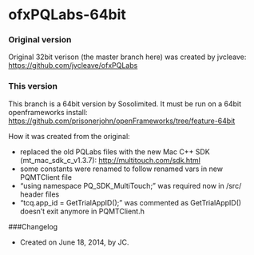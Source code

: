 ofxPQLabs-64bit
=============================

### Original version
Original 32bit verison (the master branch here) was created by jvcleave:  
https://github.com/jvcleave/ofxPQLabs

### This version
This branch is a 64bit version by Sosolimited.
It must be run on a 64bit openframeworks install:  
https://github.com/prisonerjohn/openFrameworks/tree/feature-64bit

How it was created from the original:
* replaced the old PQLabs files with the new Mac C++ SDK (mt_mac_sdk_c_v1.3.7): http://multitouch.com/sdk.html
* some constants were renamed to follow renamed vars in new PQMTClient file
* “using namespace PQ_SDK_MultiTouch;” was required now in /src/ header files
* “tcq.app_id = GetTrialAppID();” was commented as GetTrialAppID() doesn’t exit anymore in PQMTClient.h


###Changelog

* Created on June 18, 2014, by JC.